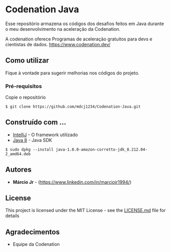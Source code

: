 # Codenation Java

Esse repositório armazena os códigos dos desafios feitos em Java durante o meu desenvolvimento na aceleração da Codenation.

A codenation oferece Programas de aceleração gratuitos para devs e cientistas de dados.
https://www.codenation.dev/

## Como utilizar

Fique à vontade para sugerir melhorias nos códigos do projeto.

### Pré-requisitos

Copie o repositório

```
$ git clone https://github.com/mdcj1234/Codenation-Java.git
```

## Construído com ...

* [IntelliJ](https://www.jetbrains.com/idea/) - O framework utilizado
* [Java 8](https://www.oracle.com/java/technologies/javase-jdk8-downloads.html) - Java SDK

```
$ sudo dpkg --install java-1.8.0-amazon-corretto-jdk_8.212.04-2_amd64.deb
```

## Autores

* **Márcio Jr** - (https://www.linkedin.com/in/marciojr1994/)

## License

This project is licensed under the MIT License - see the [LICENSE.md](LICENSE.md) file for details

## Agradecimentos

* Equipe da Codenation
